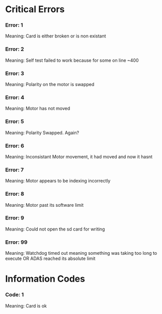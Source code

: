 # Critical Errors

### Error: 1

Meaning: Card is either broken or is non existant

### Error: 2

Meaning: Self test failed to work because for some on line ~400

### Error: 3

Meaning: Polarity on the motor is swapped

### Error: 4

Meaning: Motor has not moved

### Error: 5

Meaning: Polarity Swapped. Again?

### Error: 6

Meaning: Inconsistant Motor movement, it had moved and now it hasnt

### Error: 7

Meaning: Motor appears to be indexing incorrectly

### Error: 8

Meaning: Motor past its software limit

### Error: 9

Meaning: Could not open the sd card for writing

### Error: 99

Meaning: Watchdog timed out meaning something was taking too long to execute OR ADAS reached its absolute limit

# Information Codes

### Code: 1

Meaning: Card is ok

